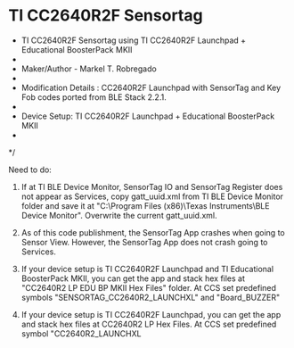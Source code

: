 # TI CC2640R2F Sensortag
 * TI CC2640R2F Sensortag using TI CC2640R2F Launchpad + Educational BoosterPack MKII
 *
 * Maker/Author - Markel T. Robregado
 *
 * Modification Details : CC2640R2F Launchpad with SensorTag and Key Fob codes ported from BLE Stack 2.2.1.
 *                        
 * Device Setup: TI CC2640R2F Launchpad + Educational BoosterPack MKII
 *
 */

Need to do:

1. If at TI BLE Device Monitor, SensorTag IO and SensorTag Register does not appear as 
   Services, copy gatt_uuid.xml from TI BLE Device Monitor folder and save it at 
   "C:\Program Files (x86)\Texas Instruments\BLE Device Monitor". Overwrite the current
   gatt_uuid.xml.
   
2. As of this code publishment, the SensorTag App crashes when going to Sensor View. 
   However, the SensorTag App does not crash going to Services.
   
3. If your device setup is TI CC2640R2F Launchpad and TI Educational BoosterPack MKII, 
   you can get the app and stack hex files at "CC2640R2 LP EDU BP MKII Hex Files" folder.
   At CCS set predefined symbols "SENSORTAG_CC2640R2_LAUNCHXL" and "Board_BUZZER"
   
4. If your device setup is TI CC2640R2F Launchpad, you can get the app and stack hex files
   at CC2640R2 LP Hex Files. At CCS set predefined symbol "CC2640R2_LAUNCHXL
   


